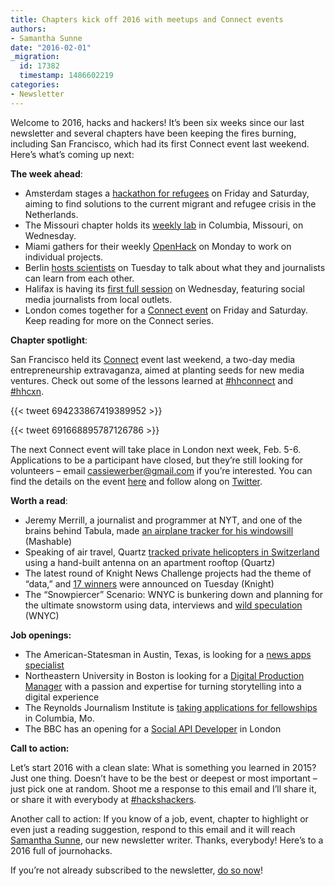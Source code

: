 ```yaml
---
title: Chapters kick off 2016 with meetups and Connect events
authors:
- Samantha Sunne
date: "2016-02-01"
_migration:
  id: 17382
  timestamp: 1486602219
categories:
- Newsletter
---
```


Welcome to 2016, hacks and hackers! It’s been six weeks since our last newsletter and several chapters have been keeping the fires burning, including San Francisco, which had its first Connect event last weekend. Here’s what’s coming up next:

****The week ahead****:

  * Amsterdam stages a [hackathon for refugees][1] on Friday and Saturday, aiming to find solutions to the current migrant and refugee crisis in the Netherlands.
  * The Missouri chapter holds its [weekly lab][2] in Columbia, Missouri, on Wednesday.
  * Miami gathers for their weekly [OpenHack][3] on Monday to work on individual projects.
  * Berlin [hosts scientists][4] on Tuesday to talk about what they and journalists can learn from each other.
  * Halifax is having its [first full session][5] on Wednesday, featuring social media journalists from local outlets.
  * London comes together for a [Connect event][6] on Friday and Saturday. Keep reading for more on the Connect series.

****Chapter spotlight****:

San Francisco held its [Connect][7] event last weekend, a two-day media entrepreneurship extravaganza, aimed at planting seeds for new media ventures. Check out some of the lessons learned at [#hhconnect][8] and [#hhcxn][9].

{{< tweet 694233867419389952 >}}

{{< tweet 691668895787126786 >}}

The next Connect event will take place in London next week, Feb. 5-6. Applications to be a participant have closed, but they&#8217;re still looking for volunteers &#8211; email cassiewerber@gmail.com if you&#8217;re interested. You can find the details on the event [here][6] and follow along on [Twitter][8].

****Worth a read****:

  * Jeremy Merrill, a journalist and programmer at NYT, and one of the brains behind Tabula, made [an airplane tracker for his windowsill][10] (Mashable)
  * Speaking of air travel, Quartz [tracked private helicopters in Switzerland][11] using a hand-built antenna on an apartment rooftop (Quartz)
  * The latest round of Knight News Challenge projects had the theme of “data,” and [17 winners][12] were announced on Tuesday (Knight)
  * The “Snowpiercer” Scenario: WNYC is bunkering down and planning for the ultimate snowstorm using data, interviews and [wild speculation][13] (WNYC)

****Job openings:****

  * The American-Statesman in Austin, Texas, is looking for a [news apps specialist][14]
  * Northeastern University in Boston is looking for a [Digital Production Manager][15] with a passion and expertise for turning storytelling into a digital experience
  * The Reynolds Journalism Institute is [taking applications for fellowships][16] in Columbia, Mo.
  * The BBC has an opening for a [Social API Developer][17] in London

****Call to action:****

Let’s start 2016 with a clean slate: What is something you learned in 2015? Just one thing. Doesn’t have to be the best or deepest or most important &#8211; just pick one at random. Shoot me a response to this email and I’ll share it, or share it with everybody at [#hackshackers][18].

Another call to action: If you know of a job, event, chapter to highlight or even just a reading suggestion, respond to this email and it will reach [Samantha Sunne][19], our new newsletter writer. Thanks, everybody! Here’s to a 2016 full of journohacks.

If you&#8217;re not already subscribed to the newsletter, [do so now][20]!

 [1]: http://www.meetup.com/Hacks-Hackers-Amsterdam/events/227302638/
 [2]: http://www.meetup.com/hackshackersIRE/events/qlcfwgyvdbfb/
 [3]: http://www.meetup.com/Hacks-Hackers-Miami/events/228045826/
 [4]: http://www.meetup.com/Hacks-Hackers-Berlin/events/228425386/
 [5]: https://www.facebook.com/events/1554763688176804/
 [6]: http://connect.hackshackers.com/event/london/
 [7]: http://connect.hackshackers.com/
 [8]: https://twitter.com/search?q=%23hhconnect&src=typd
 [9]: https://twitter.com/hashtag/hhcxn?src=hash
 [10]: http://mashable.com/2016/01/25/flyover-airplane-tracker/#JO6B3E_Az8qI
 [11]: http://qz.com/600590/we-brought-an-antenna-to-davos-to-track-private-air-travel-and-heres-what-we-found/
 [12]: http://www.knightfoundation.org/blogs/knightblog/2016/1/26/17-ideas-win-knight-news-challenge-data/
 [13]: http://project.wnyc.org/snowpiercer/
 [14]: https://github.com/statesman/jobs/blob/master/news-apps-specialist.md
 [15]: https://neu.peopleadmin.com/postings/40083
 [16]: https://www.rjionline.org/stories/whats-your-idea-apply-now-for-2016-2017-rji-fellowships
 [17]: http://careerssearch.bbc.co.uk/jobs/job/Social-API-Developer/14669
 [18]: https://twitter.com/search?q=%23hackshackers&src=typd
 [19]: https://twitter.com/SamanthaSunne
 [20]: http://hackshackers.com/blog/2015/09/18/sign-hackshackers-new-newsletter/